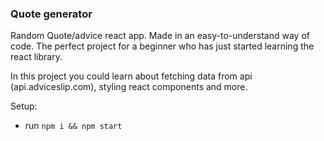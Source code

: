 ### Quote generator

Random Quote/advice react app. Made in an easy-to-understand way of code. The perfect project for a beginner who has just started learning the react library.

In this project you could learn about fetching data from api (api.adviceslip.com), styling react components and more.

Setup:

- run `npm i && npm start`

